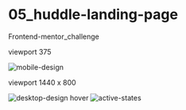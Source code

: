 # 05_huddle-landing-page
Frontend-mentor_challenge

viewport 375

![mobile-design](https://user-images.githubusercontent.com/63480084/111809004-4e5a5b00-88b3-11eb-905c-9ccfdc3c83d4.jpg)

viewport 1440 x 800

![desktop-design](https://user-images.githubusercontent.com/63480084/111808965-43072f80-88b3-11eb-92dd-27b75424e2ad.jpg)
hover
![active-states](https://user-images.githubusercontent.com/63480084/111808984-47334d00-88b3-11eb-83ee-1164f9cee1ba.jpg)

